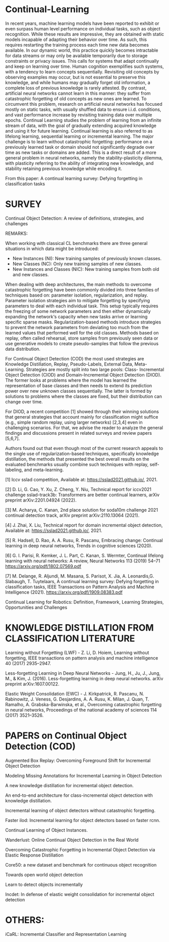 # Continual-Learning

In recent years, machine learning models have been reported to exhibit or even surpass human level performance on individual tasks, such as object recognition. While these results are impressive, they are obtained with static models incapable of adapting their behavior over time. As such, this requires restarting the training process each time new data becomes available. In our dynamic world, this practice quickly becomes intractable for data streams or may only be available temporarily due to storage constraints or privacy issues. This calls for systems that adapt continually and keep on learning over time. Human cognition exemplifies such systems, with a tendency to learn concepts sequentially. Revisiting old concepts by observing examples may occur, but is not essential to
preserve this knowledge, and while humans may gradually forget old information, a complete loss of previous knowledge is rarely attested. By contrast, artificial neural networks cannot learn in
this manner: they suffer from catastrophic forgetting of old concepts as new ones are learned. To circumvent this problem, research on artificial neural networks has focused mostly on static tasks, with usually shuffled data to ensure i.i.d. conditions, and vast performance increase by revisiting training data over multiple epochs. Continual Learning studies the problem of learning from
an infinite stream of data, with the goal of gradually extending acquired knowledge and using it for future learning. Continual learning is also referred to as lifelong learning, sequential learning or incremental learning. The major challenge is to learn without catastrophic forgetting: performance on a previously learned task or domain should not significantly degrade over time as new tasks or domains are added. This is a direct result of a more general problem in neural networks, namely the stability-plasticity dilemma, with plasticity referring to the ability of integrating new knowledge, and stability retaining previous knowledge while encoding it.

From this paper: A continual learning survey: Defying forgetting in classification tasks

# SURVEY
Continual Object Detection: A review of definitions, strategies, and challenges

REMARKS: 

When working with classical CL benchmarks there are three general situations in which data might be introduced:
- New Instances (NI): New training samples of previously known classes.
- New Classes (NC): Only new training samples of new classes.
- New Instances and Classes (NIC): New training samples from both old and new classes.

When dealing with deep architectures, the main methods to overcome catastrophic forgetting have been commonly divided into three families of techniques based on: parameter isolation, regularization, and replay.
Parameter isolation strategies aim to mitigate forgetting by specifying parameters to deal with each individual task. This setup typically requires the freezing of some network parameters and then either dynamically expanding the network‘s capacity when new tasks arrive or learning specific sparse masks.
Regularization-based methods introduce strategies to prevent the network parameters from deviating too much from the learned values that performed well for the old classes.
Methods based on replay, often called rehearsal, store samples from previously seen data or use generative models to create pseudo-samples that follow the previous data distribution.

For Continual Object Detection (COD) the most used strategies are Knowledge Distillation, Replay, Pseudo-Labels, External Data, Meta-Learning. Strategies are mostly split into two large pools: Class-
Incremental Object Detection (CIOD) and Domain-Incremental Object Detection (DIOD). The former looks at problems where the model has learned the representation of base classes and then needs to extend its prediction power over new unknown classes sequentially. The latter is formed by solutions to problems where the classes are fixed, but their distribution can change over time.

For DIOD, a recent competition [1] showed through their winning solutions that general strategies that account mainly for classification might suffice (e.g., simple random replay, using
larger networks) [2,3,4] even in challenging scenarios. For that, we advise the reader to analyze the general findings and discussions present in related surveys and review papers [5,6,7].

Authors found out that even though most of the current research appeals to the single use of regularization-based techniques, specifically knowledge distillation, the methods that presented the best overall results on the evaluated benchmarks usually combine such techniques with replay, self-labeling, and meta-learning.

[1] Iccv sslad competition, Available at: https://sslad2021.github.io/, 2021.

[2] D. Li, G. Cao, Y. Xu, Z. Cheng, Y. Niu, Technical report for iccv2021 challenge sslad-track3b: Transformers are better continual learners, arXiv preprint arXiv:2201.04924 (2022).

[3] M. Acharya, C. Kanan, 2nd place solution for soda10m challenge 2021 continual detection track, arXiv preprint arXiv:2110.13064 (2021).

[4] J. Zhai, X. Liu, Technical report for domain incremental object detection, Available at: https://sslad2021.github.io/, 2021.

[5] R. Hadsell, D. Rao, A. A. Rusu, R. Pascanu, Embracing change: Continual learning in deep neural networks, Trends in cognitive sciences (2020). 

[6] G. I. Parisi, R. Kemker, J. L. Part, C. Kanan, S. Wermter, Continual lifelong learning with neural networks: A review, Neural Networks 113 (2019) 54–71 https://arxiv.org/pdf/1802.07569.pdf

[7] M. Delange, R. Aljundi, M. Masana, S. Parisot, X. Jia, A. Leonardis,G. Slabaugh, T. Tuytelaars, A continual learning survey: Defying forgetting in classification tasks, IEEE Transactions on Pattern Analysis and Machine Intelligence (2021). https://arxiv.org/pdf/1909.08383.pdf


Continual Learning for Robotics: Definition, Framework, Learning Strategies, Opportunities and Challenges


# KNOWLEDGE DISTILLATION FROM CLASSIFICATION LITERATURE

Learning without Forgetting (LWF) - Z. Li, D. Hoiem, Learning without forgetting, IEEE transactions on pattern analysis and machine intelligence 40 (2017) 2935–2947.

Less-forgetting Learning in Deep Neural Networks - Jung, H., Ju, J., Jung, M., & Kim, J. (2016). Less-forgetting learning in deep neural networks. arXiv preprint arXiv:1607.00122.

Elastic Weight Consolidation (EWC) - J. Kirkpatrick, R. Pascanu, N. Rabinowitz, J. Veness, G. Desjardins, A. A. Rusu, K. Milan, J. Quan, T. Ramalho, A. Grabska-Barwinska, et al., Overcoming catastrophic forgetting in neural networks, Proceedings of the national academy of sciences 114 (2017) 3521–3526.


# PAPERS on Continual Object Detection (COD) 

Augmented Box Replay: Overcoming Foreground Shift for Incremental Object Detection

Modeling Missing Annotations for Incremental Learning in Object Detection

A new knowledge distillation for incremental object detection.

An end-to-end architecture for class-incremental object detection with knowledge distillation.

Incremental learning of object detectors without catastrophic forgetting. 

Faster ilod: Incremental learning for object detectors based on faster rcnn.

Continual Learning of Object Instances.

Wanderlust: Online Continual Object Detection in the Real World

Overcoming Catastrophic Forgetting in Incremental Object Detection via Elastic Response Distillation

Core50: a new dataset and benchmark for continuous object recognition

Towards open world object detection

Learn to detect objects incrementally

Incdet: In defense of elastic weight consolidation for incremental object detection

# OTHERS:

iCaRL: Incremental Classifier and Representation Learning

